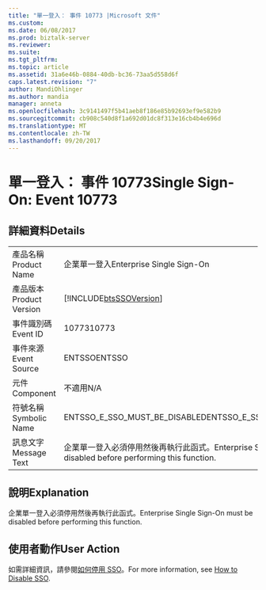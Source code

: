 ```yaml
---
title: "單一登入： 事件 10773 |Microsoft 文件"
ms.custom: 
ms.date: 06/08/2017
ms.prod: biztalk-server
ms.reviewer: 
ms.suite: 
ms.tgt_pltfrm: 
ms.topic: article
ms.assetid: 31a6e46b-0884-40db-bc36-73aa5d558d6f
caps.latest.revision: "7"
author: MandiOhlinger
ms.author: mandia
manager: anneta
ms.openlocfilehash: 3c9141497f5b41aeb8f186e85b92693ef9e582b9
ms.sourcegitcommit: cb908c540d8f1a692d01dc8f313e16cb4b4e696d
ms.translationtype: MT
ms.contentlocale: zh-TW
ms.lasthandoff: 09/20/2017
---
```

# <a name="single-sign-on-event-10773"></a><span data-ttu-id="95a6b-102">單一登入： 事件 10773</span><span class="sxs-lookup"><span data-stu-id="95a6b-102">Single Sign-On: Event 10773</span></span>
## <a name="details"></a><span data-ttu-id="95a6b-103">詳細資料</span><span class="sxs-lookup"><span data-stu-id="95a6b-103">Details</span></span>  
  
|||  
|-|-|  
|<span data-ttu-id="95a6b-104">產品名稱</span><span class="sxs-lookup"><span data-stu-id="95a6b-104">Product Name</span></span>|<span data-ttu-id="95a6b-105">企業單一登入</span><span class="sxs-lookup"><span data-stu-id="95a6b-105">Enterprise Single Sign-On</span></span>|  
|<span data-ttu-id="95a6b-106">產品版本</span><span class="sxs-lookup"><span data-stu-id="95a6b-106">Product Version</span></span>|[!INCLUDE[btsSSOVersion](../includes/btsssoversion-md.md)]|  
|<span data-ttu-id="95a6b-107">事件識別碼</span><span class="sxs-lookup"><span data-stu-id="95a6b-107">Event ID</span></span>|<span data-ttu-id="95a6b-108">10773</span><span class="sxs-lookup"><span data-stu-id="95a6b-108">10773</span></span>|  
|<span data-ttu-id="95a6b-109">事件來源</span><span class="sxs-lookup"><span data-stu-id="95a6b-109">Event Source</span></span>|<span data-ttu-id="95a6b-110">ENTSSO</span><span class="sxs-lookup"><span data-stu-id="95a6b-110">ENTSSO</span></span>|  
|<span data-ttu-id="95a6b-111">元件</span><span class="sxs-lookup"><span data-stu-id="95a6b-111">Component</span></span>|<span data-ttu-id="95a6b-112">不適用</span><span class="sxs-lookup"><span data-stu-id="95a6b-112">N/A</span></span>|  
|<span data-ttu-id="95a6b-113">符號名稱</span><span class="sxs-lookup"><span data-stu-id="95a6b-113">Symbolic Name</span></span>|<span data-ttu-id="95a6b-114">ENTSSO_E_SSO_MUST_BE_DISABLED</span><span class="sxs-lookup"><span data-stu-id="95a6b-114">ENTSSO_E_SSO_MUST_BE_DISABLED</span></span>|  
|<span data-ttu-id="95a6b-115">訊息文字</span><span class="sxs-lookup"><span data-stu-id="95a6b-115">Message Text</span></span>|<span data-ttu-id="95a6b-116">企業單一登入必須停用然後再執行此函式。</span><span class="sxs-lookup"><span data-stu-id="95a6b-116">Enterprise Single Sign-On must be disabled before performing this function.</span></span>|  
  
## <a name="explanation"></a><span data-ttu-id="95a6b-117">說明</span><span class="sxs-lookup"><span data-stu-id="95a6b-117">Explanation</span></span>  
 <span data-ttu-id="95a6b-118">企業單一登入必須停用然後再執行此函式。</span><span class="sxs-lookup"><span data-stu-id="95a6b-118">Enterprise Single Sign-On must be disabled before performing this function.</span></span>  
  
## <a name="user-action"></a><span data-ttu-id="95a6b-119">使用者動作</span><span class="sxs-lookup"><span data-stu-id="95a6b-119">User Action</span></span>  
 <span data-ttu-id="95a6b-120">如需詳細資訊，請參閱[如何停用 SSO](../core/how-to-disable-sso.md)。</span><span class="sxs-lookup"><span data-stu-id="95a6b-120">For more information, see [How to Disable SSO](../core/how-to-disable-sso.md).</span></span>